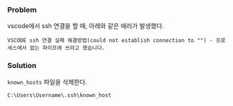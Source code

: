 ### Problem
vscode에서 ssh 연결을 할 때, 아래와 같은 에러가 발생했다.
```
VSCODE ssh 연결 실패 해결방법(could not establish connection to "") - 프로세스에서 없는 파이프에 쓰려고 했습니다.
```

### Solution
`known_hosts` 파일을 삭제한다.
``` 
C:\Users\Username\.ssh\known_host
   ```

